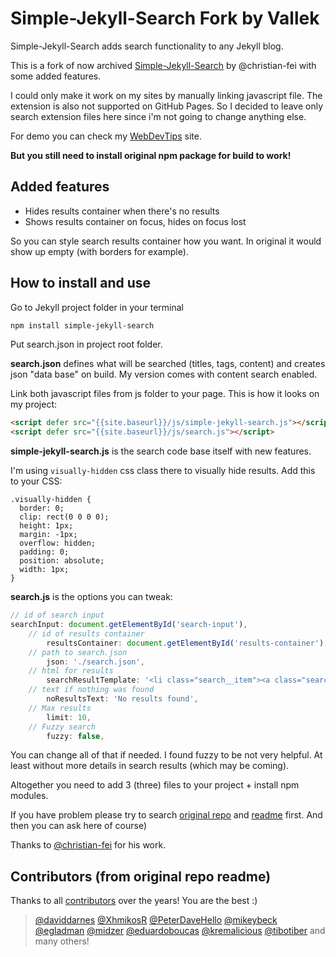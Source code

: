 # Simple-Jekyll-Search Fork by Vallek

Simple-Jekyll-Search adds search functionality to any Jekyll blog.

This is a fork of now archived [Simple-Jekyll-Search](https://github.com/christian-fei/Simple-Jekyll-Search) by @christian-fei with some added features.

I could only make it work on my sites by manually linking javascript file. The extension is also not supported on GitHub Pages. So I decided to leave only search extension files here since i'm not going to change anything else. 

For demo you can check my [WebDevTips](https://vallek.github.io/webdevtips/) site.

**But you still need to install original npm package for build to work!**

## Added features
* Hides results container when there's no results
* Shows results container on focus, hides on focus lost

So you can style search results container how you want. In original it would show up empty (with borders for example).

## How to install and use

Go to Jekyll project folder in your terminal

```sh
npm install simple-jekyll-search
```

Put search.json in project root folder.

**search.json** defines what will be searched (titles, tags, content) and creates json "data base" on build. My version comes with content search enabled.

Link both javascript files from js folder to your page. This is how it looks on my project: 

```html
<script defer src="{{site.baseurl}}/js/simple-jekyll-search.js"></script>
<script defer src="{{site.baseurl}}/js/search.js"></script>
```
**simple-jekyll-search.js** is the search code base itself with new features.

I'm using `visually-hidden` css class there to visually hide results. Add this to your CSS:
```
.visually-hidden {
  border: 0;
  clip: rect(0 0 0 0);
  height: 1px;
  margin: -1px;
  overflow: hidden;
  padding: 0;
  position: absolute;
  width: 1px;
}
``` 

**search.js** is the options you can tweak:
```js
// id of search input
searchInput: document.getElementById('search-input'),
    // id of results container
		resultsContainer: document.getElementById('results-container'),
    // path to search.json
		json: './search.json',
    // html for results
		searchResultTemplate: '<li class="search__item"><a class="search__link" href="{url}">{title}</a></li>',
    // text if nothing was found
		noResultsText: 'No results found',
    // Max results
		limit: 10,
    // Fuzzy search
		fuzzy: false,
```
You can change all of that if needed. I found fuzzy to be not very helpful. At least without more details in search results (which may be coming). 

Altogether you need to add 3 (three) files to your project + install npm modules.

If you have problem please try to search [original repo](https://github.com/christian-fei/Simple-Jekyll-Search/issues?q=is%3Aissue+is%3Aclosed) and [readme](https://github.com/christian-fei/Simple-Jekyll-Search#readme) first. And then you can ask here of course)  

Thanks to [@christian-fei](https://github.com/christian-fei) for his work.

## Contributors (from original repo readme)

Thanks to all [contributors](https://github.com/christian-fei/Simple-Jekyll-Search/graphs/contributors) over the years! You are the best :)

> [@daviddarnes](https://github.com/daviddarnes)
[@XhmikosR](https://github.com/XhmikosR)
[@PeterDaveHello](https://github.com/PeterDaveHello)
[@mikeybeck](https://github.com/mikeybeck)
[@egladman](https://github.com/egladman)
[@midzer](https://github.com/midzer)
[@eduardoboucas](https://github.com/eduardoboucas)
[@kremalicious](https://github.com/kremalicious)
[@tibotiber](https://github.com/tibotiber)
and many others!

